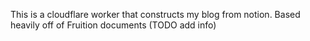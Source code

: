 This is a cloudflare worker that constructs my blog from notion.  Based heavily off of Fruition documents (TODO add info)